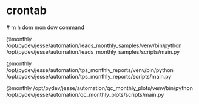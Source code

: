 # crontab

\# m h  dom mon dow   command

@monthly /opt/pydev/jesse/automation/leads_monthly_samples/venv/bin/python /opt/pydev/jesse/automation/leads_monthly_samples/scripts/main.py

@monthly /opt/pydev/jesse/automation/tps_monthly_reports/venv/bin/python /opt/pydev/jesse/automation/tps_monthly_reports/scripts/main.py

@monthly /opt/pydev/jesse/automation/qc_monthly_plots/venv/bin/python /opt/pydev/jesse/automation/qc_monthly_plots/scripts/main.py
